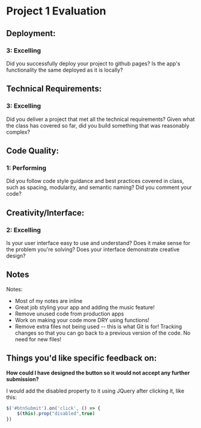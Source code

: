 # Project 1 Evaluation
## Deployment:

### 3: Excelling

Did you successfully deploy your project to github pages? Is the app's functionality the same deployed as it is locally?

## Technical Requirements:

### 3: Excelling

Did you deliver a project that met all the technical requirements? Given what the class has covered so far, did you build something that was reasonably complex?

## Code Quality:

### 1: Performing

Did you follow code style guidance and best practices covered in class, such as spacing, modularity, and semantic naming? Did you comment your code?

## Creativity/Interface:

### 2: Excelling

Is your user interface easy to use and understand? Does it make sense for the problem you're solving? Does your interface demonstrate creative design?

## Notes
Notes:
* Most of my notes are inline
* Great job styling your app and adding the music feature!
* Remove unused code from production apps
* Work on making your code more DRY using functions!
* Remove extra files not being used -- this is what Git is for! Tracking changes so that you can go back to a previous version of the code. No need for new files!

## Things you'd like specific feedback on: 

**How could I have designed the button so it would not accept any further submission?**

I would add the disabled property to it using JQuery after clicking it, like this:
```js
$('#btnSubmit').on('click', () => {
    $(this).prop("disabled",true)
})
```
